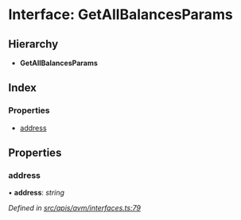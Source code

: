# Interface: GetAllBalancesParams

## Hierarchy

- **GetAllBalancesParams**

## Index

### Properties

- [address](avm_interfaces.getallbalancesparams#address)

## Properties

### address

• **address**: _string_

_Defined in [src/apis/avm/interfaces.ts:79](https://github.com/chain4travel/caminojs/blob/3883166/src/apis/avm/interfaces.ts#L79)_
